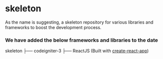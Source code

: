 # skeleton

As the name is suggesting, a skeleton repository for various libraries and frameworks to boost the development process.

### We have added the below frameworks and libraries to the date

skeleton
├── codeigniter-3
├── ReactJS (Built with [create-react-app](https://github.com/facebook/create-react-app))
